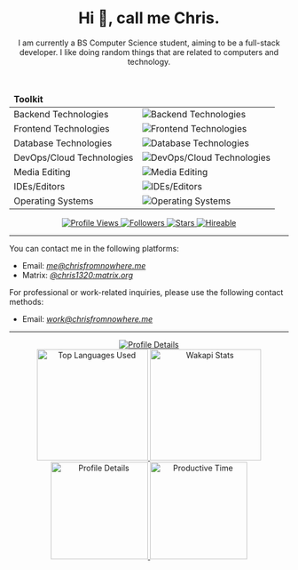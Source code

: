 <!-- markdownlint-disable MD033 MD041 -->

<div align="center">
    <!-- Header -->
    <h1>Hi 👋, call me Chris.</h1>
    <p>I am currently a BS Computer Science student, aiming to be a full-stack developer. I like doing random things that are related to computers and technology.</p>
    <br />
    <!-- Toolkit -->
    <table>
        <thead><td colspan="2"><b>Toolkit</b></td></thead>
        <tbody>
            <tr>
                <td>Backend Technologies</td>
                <td align="left">
                    <picture>
                        <source
                            srcset="https://skillicons.dev/icons?theme=dark&perline=5&i=py%2Clua%2Ccs%2Cc%2Cbash%2Cgo%2Ckotlin%2Cbun%2Cfastapi%2Cflask"
                            media="(prefers-color-scheme: dark)"
                        />
                        <source
                            srcset="https://skillicons.dev/icons?theme=light&perline=5&i=py%2Clua%2Ccs%2Cc%2Cbash%2Cgo%2Ckotlin%2Cbun%2Cfastapi%2Cflask"
                            media="(prefers-color-scheme: light), (prefers-color-scheme: no-preference)"
                        />
                        <img
                            src="https://skillicons.dev/icons?perline=5&i=py%2Clua%2Ccs%2Cc%2Cbash%2Cgo%2Ckotlin%2Cbun%2Cfastapi%2Cflask"
                            alt="Backend Technologies"
                        />
                    </picture>
                </td>
            </tr>
            <tr>
                <td>Frontend Technologies</td>
                <td align="left">
                    <picture>
                        <source
                            srcset="https://skillicons.dev/icons?theme=dark&perline=5&i=html%2Ccss%2Cts%2Cnuxtjs%2Cnextjs%2Cvue%2Creact%2Ctailwind"
                            media="(prefers-color-scheme: dark)"
                        />
                        <source
                            srcset="https://skillicons.dev/icons?theme=light&perline=5&i=html%2Ccss%2Cts%2Cnuxtjs%2Cnextjs%2Cvue%2Creact%2Ctailwind"
                            media="(prefers-color-scheme: light), (prefers-color-scheme: no-preference)"
                        />
                        <img
                            src="https://skillicons.dev/icons?perline=5&i=html%2Ccss%2Cts%2Cnuxtjs%2Cnextjs%2Cvue%2Creact%2Ctailwind"
                            alt="Frontend Technologies"
                        />
                    </picture>
                </td>
            </tr>
            <tr>
                <td>Database Technologies</td>
                <td align="left">
                    <picture>
                        <source
                            srcset="https://skillicons.dev/icons?theme=dark&perline=5&i=mysql%2Cpostgres%2Csqlite"
                            media="(prefers-color-scheme: dark)"
                        />
                        <source
                            srcset="https://skillicons.dev/icons?theme=light&perline=5&i=mysql%2Cpostgres%2Csqlite"
                            media="(prefers-color-scheme: light), (prefers-color-scheme: no-preference)"
                        />
                        <img
                            src="https://skillicons.dev/icons?perline=5&i=mysql%2Cpostgres%2Csqlite"
                            alt="Database Technologies"
                        />
                    </picture>
                </td>
            </tr>
            <tr>
                <td>DevOps/Cloud Technologies</td>
                <td align="left">
                    <picture>
                        <source
                            srcset="https://skillicons.dev/icons?theme=dark&perline=5&i=aws%2Ccloudflare%2Cdocker%2Cfirebase%2Cgcp%2Cgit%2Cgithub%2Cgithubactions"
                            media="(prefers-color-scheme: dark)"
                        />
                        <source
                            srcset="https://skillicons.dev/icons?theme=light&perline=5&i=aws%2Ccloudflare%2Cdocker%2Cfirebase%2Cgcp%2Cgit%2Cgithub%2Cgithubactions"
                            media="(prefers-color-scheme: light), (prefers-color-scheme: no-preference)"
                        />
                        <img
                            src="https://skillicons.dev/icons?perline=5&i=aws%2Ccloudflare%2Cdocker%2Cfirebase%2Cgcp%2Cgit%2Cgithub%2Cgithubactions"
                            alt="DevOps/Cloud Technologies"
                        />
                    </picture>
                </td>
            </tr>
            <tr>
                <td>Media Editing</td>
                <td align="left">
                    <picture>
                        <source
                            srcset="https://skillicons.dev/icons?theme=dark&perline=5&i=ae%2Cau%2Cfigma%2Cpr%2Cps"
                            media="(prefers-color-scheme: dark)"
                        />
                        <source
                            srcset="https://skillicons.dev/icons?theme=light&perline=5&i=ae%2Cau%2Cfigma%2Cpr%2Cps"
                            media="(prefers-color-scheme: light), (prefers-color-scheme: no-preference)"
                        />
                        <img
                            src="https://skillicons.dev/icons?perline=5&i=ae%2Cau%2Cfigma%2Cpr%2Cps"
                            alt="Media Editing"
                        />
                    </picture>
                </td>
            </tr>
            <tr>
                <td>IDEs/Editors</td>
                <td align="left">
                    <picture>
                        <source
                            srcset="https://skillicons.dev/icons?theme=dark&perline=5&i=neovim%2Cvscode%2Crider%2Cclion%2Cidea%2Cvisualstudio%2Cobsidian"
                            media="(prefers-color-scheme: dark)"
                        />
                        <source
                            srcset="https://skillicons.dev/icons?theme=light&perline=5&i=neovim%2Cvscode%2Crider%2Cclion%2Cidea%2Cvisualstudio%2Cobsidian"
                            media="(prefers-color-scheme: light), (prefers-color-scheme: no-preference)"
                        />
                        <img
                            src="https://skillicons.dev/icons?perline=5&i=neovim%2Cvscode%2Crider%2Cclion%2Cidea%2Cvisualstudio%2Cobsidian"
                            alt="IDEs/Editors"
                        />
                    </picture>
                </td>
            </tr>
            <tr>
                <td>Operating Systems</td>
                <td align="left">
                    <picture>
                        <source
                            srcset="https://skillicons.dev/icons?theme=dark&perline=5&i=windows%2Carch%2Cdebian%2Ckali%2Cmint"
                            media="(prefers-color-scheme: dark)"
                        />
                        <source
                            srcset="https://skillicons.dev/icons?theme=light&perline=5&i=windows%2Carch%2Cdebian%2Ckali%2Cmint"
                            media="(prefers-color-scheme: light), (prefers-color-scheme: no-preference)"
                        />
                        <img
                            src="https://skillicons.dev/icons?perline=5&i=windows%2Carch%2Cdebian%2Ckali%2Cmint"
                            alt="Operating Systems"
                        />
                    </picture>
                </td>
            </tr>
        </tbody>
    </table>
    <!-- Badges -->
    <div>
        <a href="https://github.com/Chris1320">
            <picture>
                <source srcset="https://komarev.com/ghpvc/?username=Chris1320&color=blueviolet&style=for-the-badge" media="(prefers-color-scheme: dark)" />
                <source srcset="https://komarev.com/ghpvc/?username=Chris1320&color=blueviolet&style=for-the-badge" media="(prefers-color-scheme: light), (prefers-color-scheme: no-preference)" />
                <img src="https://komarev.com/ghpvc/?username=Chris1320&color=blueviolet&style=for-the-badge" alt="Profile Views" />
            </picture>
        </a>
        <a href="https://wakapi.chrisfromnowhere.me/"> <!-- TODO: Wakapi profile -->
            <picture>
                <source srcset="https://img.shields.io/endpoint?url=https%3A%2F%2Fwakapi.chrisfromnowhere.me%2Fapi%2Fcompat%2Fshields%2Fv1%2FChris%2Finterval%3A7_days&style=for-the-badge&label=Last%20Activity" media="(prefers-color-scheme: dark)" />
                <source srcset="https://img.shields.io/endpoint?url=https%3A%2F%2Fwakapi.chrisfromnowhere.me%2Fapi%2Fcompat%2Fshields%2Fv1%2FChris%2Finterval%3A7_days&style=for-the-badge&label=Last%20Activity" media="(prefers-color-scheme: light), (prefers-color-scheme: no-preference)" />
                <img src="https://img.shields.io/endpoint?url=https%3A%2F%2Fwakapi.chrisfromnowhere.me%2Fapi%2Fcompat%2Fshields%2Fv1%2FChris%2Finterval%3A7_days&style=for-the-badge&label=Last%20Activity" alt="Followers" />
            </picture>
        </a>
        <a href="https://github.com/Chris1320?tab=repositories&q=&type=&language=&sort=stargazers">
            <picture>
                <source srcset="https://img.shields.io/github/stars/Chris1320?color=yellow&style=for-the-badge" media="(prefers-color-scheme: dark)" />
                <source srcset="https://img.shields.io/github/stars/Chris1320?color=yellow&style=for-the-badge" media="(prefers-color-scheme: light), (prefers-color-scheme: no-preference)" />
                <img src="https://img.shields.io/github/stars/Chris1320?color=yellow&style=for-the-badge" alt="Stars" />
            </picture>
        </a>
        <a href="mailto:work@chrisfromnowhere.me"> <!-- TODO: Redirect to portfolio site -->
            <picture>
                <source srcset="https://img.shields.io/badge/Open%20for%20Work-Yes-Green?style=for-the-badge" media="(prefers-color-scheme: dark)" />
                <source srcset="https://img.shields.io/badge/Open%20for%20Work-Yes-Green?style=for-the-badge" media="(prefers-color-scheme: light), (prefers-color-scheme: no-preference)" />
                <img src="https://img.shields.io/badge/Open%20for%20Work-Yes-Green?style=for-the-badge" alt="Hireable" />
            </picture>
        </a>
    </div>
</div>
<hr/>
<div>
    <!-- Contact Info -->
    <p>You can contact me in the following platforms:</p>
    <ul>
        <li>Email: <a href="mailto:me@chrisfromnowhere.me"><i>me@chrisfromnowhere.me</i></a></li>
        <li>Matrix: <a href="https://matrix.to/#/@chris1320:matrix.org"><i>@chris1320:matrix.org</i></a></li>
    </ul>
    <p>For professional or work-related inquiries, please use the following contact methods:</p>
    <ul>
        <li>Email: <a href="mailto:work@chrisfromnowhere.me"><i>work@chrisfromnowhere.me</i></a></li>
    </ul>
</div>
<hr/>
<div align="center">
    <!-- GitHub Profile Details -->
    <a href="https://github.com/Chris1320">
        <picture>
            <source
                srcset="https://github-profile-summary-cards.vercel.app/api/cards/profile-details?username=Chris1320&theme=gotham"
                media="(prefers-color-scheme: dark)"
            />
            <source
                srcset="https://github-profile-summary-cards.vercel.app/api/cards/profile-details?username=Chris1320&theme=vue"
                media="(prefers-color-scheme: light), (prefers-color-scheme: no-preference)"
            />
            <img
                src="https://github-profile-summary-cards.vercel.app/api/cards/profile-details?username=Chris1320"
                alt="Profile Details"
            />
        </picture>
    </a>
    <br />
    <!-- GitHub Top Languages -->
    <a href="https://github.com/Chris1320?tab=repositories">
        <picture>
            <source
                height="200"
                srcset="https://github-readme-stats.vercel.app/api/top-langs?username=Chris1320&show_icons=true&hide_border=true&locale=en&theme=gotham"
                media="(prefers-color-scheme: dark)"
            />
            <source
                height="200"
                srcset="https://github-readme-stats.vercel.app/api/top-langs?username=Chris1320&show_icons=true&hide_border=true&locale=en&theme=vue"
                media="(prefers-color-scheme: light), (prefers-color-scheme: no-preference)"
            />
            <img
                src="https://github-readme-stats.vercel.app/api/top-langs?username=Chris1320&show_icons=true&hide_border=true&locale=en"
                alt="Top Languages Used"
            />
        </picture>
    </a>
    <!-- Wakapi Stats -->
    <a href="https://wakapi.chrisfromnowhere.me/"> <!-- TODO: Wakapi profile -->
        <picture>
            <source
                height="200"
                srcset="https://github-readme-stats.vercel.app/api/wakatime?api_domain=wakapi.chrisfromnowhere.me&username=Chris&show_icons=true&hide_border=true&custom_title=Coding%20Time&layout=compact&locale=en&theme=gotham&card_width=320"
                media="(prefers-color-scheme: dark)"
            />
            <source
                height="200"
                srcset="https://github-readme-stats.vercel.app/api/wakatime?api_domain=wakapi.chrisfromnowhere.me&username=Chris&show_icons=true&hide_border=true&custom_title=Coding%20Time&layout=compact&locale=en&theme=vue&card_width=320"
                media="(prefers-color-scheme: light), (prefers-color-scheme: no-preference)"
            />
            <img
                src="https://github-readme-stats.vercel.app/api/wakatime?api_domain=wakapi.chrisfromnowhere.me&username=Chris&show_icons=true&hide_border=true&custom_title=Coding%20Time&layout=compact&locale=en&card_width=320"
                alt="Wakapi Stats"
            />
        </picture>
    </a>
    <br />
    <!-- GitHub Profile Details -->
    <a href="https://github.com/Chris1320">
        <picture>
            <source
                height="175"
                srcset="https://github-profile-summary-cards.vercel.app/api/cards/stats?username=Chris1320&theme=gotham"
                media="(prefers-color-scheme: dark)"
            />
            <source
                height="175"
                srcset="https://github-profile-summary-cards.vercel.app/api/cards/stats?username=Chris1320&theme=vue"
                media="(prefers-color-scheme: light), (prefers-color-scheme: no-preference)"
            />
            <img
                src="https://github-profile-summary-cards.vercel.app/api/cards/stats?username=Chris1320"
                alt="Profile Details"
            />
        </picture>
    </a>
    <!-- GitHub Productive Time -->
    <a href="https://github.com/Chris1320">
        <picture>
            <source
                height="175"
                srcset="https://github-profile-summary-cards.vercel.app/api/cards/productive-time?username=Chris&utcOffset=+8&theme=gotham"
                media="(prefers-color-scheme: dark)"
            />
            <source
                height="175"
                srcset="https://github-profile-summary-cards.vercel.app/api/cards/productive-time?username=Chris&utcOffset=+8&theme=vue"
                media="(prefers-color-scheme: light), (prefers-color-scheme: no-preference)"
            />
            <img
                src="https://github-profile-summary-cards.vercel.app/api/cards/productive-time?username=Chris&utcOffset=+8"
                alt="Productive Time"
            />
        </picture>
    </a>
</div>
